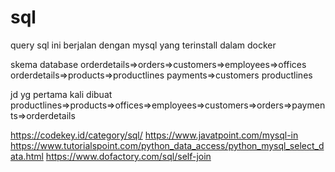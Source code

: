 # sql
query sql ini berjalan dengan mysql yang terinstall dalam docker

skema database
orderdetails=>orders=>customers=>employees=>offices
orderdetails=>products=>productlines
payments=>customers
productlines

jd yg pertama kali dibuat productlines=>products=>offices=>employees=>customers=>orders=>payments=>orderdetails

https://codekey.id/category/sql/
https://www.javatpoint.com/mysql-in
https://www.tutorialspoint.com/python_data_access/python_mysql_select_data.html
https://www.dofactory.com/sql/self-join